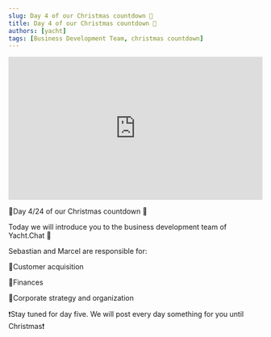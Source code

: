 ```yaml
---
slug: Day 4 of our Christmas countdown 🎄
title: Day 4 of our Christmas countdown 🎄
authors: [yacht]
tags: [Business Development Team, christmas countdown]
---
```


<iframe src="https://www.linkedin.com/embed/feed/update/urn:li:ugcPost:6872927100395933697?compact=1" height="284" width="504" frameborder="0" allowfullscreen="" title="Eingebetteter Beitrag"></iframe>

🎅Day 4/24 of our Christmas countdown 🎄

Today we will introduce you to the business development team of Yacht.Chat 🎉

Sebastian and Marcel are responsible for:

👥Customer acquisition

💸Finances

🧠Corporate strategy and organization


❗️Stay tuned for day five. We will post every day something for you until Christmas❗️